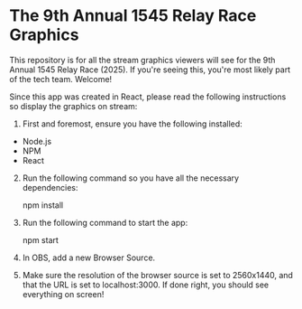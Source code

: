 # The 9th Annual 1545 Relay Race Graphics

This repository is for all the stream graphics viewers will see for the 9th Annual 1545 Relay Race (2025). If you're seeing this, you're most likely part of the tech team. Welcome!

Since this app was created in React, please read the following instructions so display the graphics on stream:

1. First and foremost, ensure you have the following installed:
- Node.js
- NPM
- React

2. Run the following command so you have all the necessary dependencies:

    npm install

3. Run the following command to start the app:
    
    npm start

4. In OBS, add a new Browser Source.

5. Make sure the resolution of the browser source is set to 2560x1440, and that the URL is set to localhost:3000. If done right, you should see everything on screen!